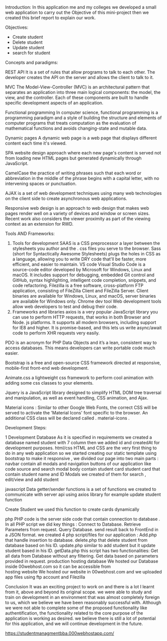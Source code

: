 Introduction:
	In this application me and my colleges we developed a small web application to carry out the Objective of this mini-project then we created this brief report to explain our work.

 Objectives:

- Create student
- Delete student
- Update student
- search for student

Concepts and paradigms:

REST API It is a set of rules that allow programs to talk to each other. The developer creates the API on the server and allows the client to talk to it.

MVC The Model-View-Controller (MVC) is an architectural pattern that separates an application into three main logical components: the model, the view, and the controller. Each of these components are built to handle specific development aspects of an application.

Functional programming  In computer science, functional programming is a programming paradigm and a style of building the structure and elements of computer programs that treats computation as the evaluation of mathematical functions and avoids changing-state and mutable data.

Dynamic pages  A dynamic web page is a web page that displays different content each time it's viewed.

SPA website design approach where each new page's content is served not from loading new HTML pages but generated dynamically through JavaScript.

CamelCase the practice of writing phrases such that each word or abbreviation in the middle of the phrase begins with a capital letter, with no intervening spaces or punctuation.

AJAX is a set of web development techniques using many web technologies on the client side to create asynchronous web applications.


Responsive web design is an approach to web design that makes web pages render well on a variety of devices and window or screen sizes. Recent work also considers the viewer proximity as part of the viewing context as an extension for RWD.

Tools AND Frameworks:

1) Tools for development
SAAS  is a CSS preprocessor a layer between the stylesheets you author and the . css files you serve to the browser. Sass (short for Syntactically Awesome Stylesheets) plugs the holes in CSS as a language, allowing you to write DRY code that'll be faster, more efficient, and easier to maintain.
VS code  Visual Studio Code is a source-code editor developed by Microsoft for Windows, Linux and macOS. It includes support for debugging, embedded Git control and GitHub, syntax highlighting, intelligent code completion, snippets, and code refactoring.
Filezilla is a free software, cross-platform FTP application, consisting of FileZilla Client and FileZilla Server. Client binaries are available for Windows, Linux, and macOS, server binaries are available for Windows only.
Chrome dev tool  Web development tools allow web developers to test and debug their code.
2) Frameworks and libraries
axios  is a very popular JavaScript library you can use to perform HTTP requests, that works in both Browser and Node. js platforms. It supports all modern browsers, including support for IE8 and higher. It is promise-based, and this lets us write async/await code to perform XHR requests very easily.


PDO is an acronym for PHP Data Objects and it’s a lean, consistent way to access databases. This means developers can write portable code much easier.


Bootstrap  is a free and open-source CSS framework directed at responsive, mobile-first front-end web development.


 Animate.css  a lightweight css framework to perform cool animation with adding some css classes to your elements.


 Jquery is a JavaScript library designed to simplify HTML DOM tree traversal and manipulation, as well as event handling, CSS animation, and Ajax. 


 Material icons : Similar to other Google Web Fonts, the correct CSS will be served to activate the 'Material Icons' font specific to the browser. An additional CSS class will be declared called . material-icons .

Development Steps:

1 Development
Database
As it is specified in requirements we created a database named student with 7 column then we added id and createdAt for development purposes.
html/css
HTML and CSS are the very first thing to do in any web application so we started creating our static template using bootstrap to make it responsive , we divided our page into two main parts :
 navbar contain all modals and navigation buttons of our application like code source and search modal
body contain student card
student card that contain student name and ID 
Modals we created of them for search , edit/view and add student

javascript
 Data getter/sender functions is a set of functions we created to communicate with server api using axios library for example update student function

Create Student we used this function to create cards dynamically 
 
php
PHP code is the server side code that contain connection to database . In all PHP script we did key things :
Connect to Database.
Retrieve Parameters from request.
Query Database.
send result back to FrontEnd in a JSON format.
we created 4 php script/files for our application :
Add.php that handle insertion to database.
delete.php that delete student from database based on his ID.
update.php similar to add student but it update student based in his ID.
getData.php this script has two functionalities:
Get all data from Database without any filtering.
Get data based on parameters provided in request.
production
hosting database
		We hosted our Database inside 00webhost.com so it can be accessible from  
hosting website
		We hosted our website in 00webhost.com and we uploaded app files using ftp account and Filezilla 

Conclusion
It was an exciting project to work on and there is a lot I learnt from it, above and beyond its original scope. we were able to study and train on development in an environment that was almost completely foreign to us, which we believe we have been reasonably successful with. Although we were not able to complete some of the proposed functionality like authentification, the functionality related to the core purpose of the application is working as desired. we believe there is still a lot of potential for this application, and we will continue development in the future.

https://studentmanagmentbba.000webhostapp.com/







